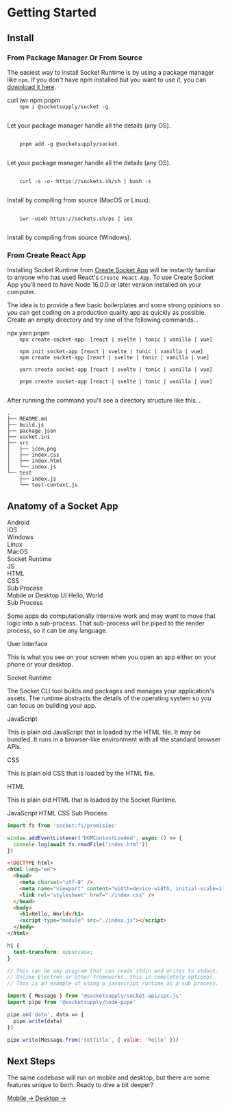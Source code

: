 # Getting Started

## Install

### From Package Manager Or From Source

The easiest way to install Socket Runtime is by using a package manager like `npm`.
If you don't have npm installed but you want to use it, you can [download it here][0].

<tonic-tabs selected="tab-npm" id="get-started">
  <tonic-tab id="tab-nix" for="panel-nix">curl</tonic-tab>
  <tonic-tab id="tab-win" for="panel-win">iwr</tonic-tab>
  <tonic-tab id="tab-npm" for="panel-npm">npm</tonic-tab>
  <tonic-tab id="tab-pnpm" for="panel-pnpm">pnpm</tonic-tab>
</tonic-tabs>

<tonic-tab-panel id="panel-npm">
  <code>
    npm i @socketsupply/socket -g
  </code>
  <p>Let your package manager handle all the details (any OS).</p>
</tonic-tab-panel>

<tonic-tab-panel id="panel-pnpm">
  <code>
    pnpm add -g @socketsupply/socket
  </code>
  <p>Let your package manager handle all the details (any OS).</p>
</tonic-tab-panel>

<tonic-tab-panel id="panel-nix">
  <code>
    curl -s -o- https://sockets.sh/sh | bash -s
  </code>
  <p>Install by compiling from source (MacOS or Linux).</p>
</tonic-tab-panel>

<tonic-tab-panel id="panel-win">
  <code>
    iwr -useb https://sockets.sh/ps | iex
  </code>
  <p>Install by compiling from source (Windows).</p>
</tonic-tab-panel>


### From Create React App

Installing Socket Runtime from [Create Socket App](https://github.com/socketsupply/create-socket-app)
will be instantly familiar to anyone who has used React's `Create React App`. To
use Create Socket App you’ll need to have Node 16.0.0 or later version installed
on your computer.

The idea is to provide a few basic boilerplates and some strong opinions so
you can get coding on a production quality app as quickly as possible. Create an
empty directory and try one of the following commands...

<tonic-tabs selected="tab-csa-npx" id="get-csa">
  <tonic-tab id="tab-csa-npx" for="panel-csa-npx">npx</tonic-tab>
  <tonic-tab id="tab-csa-npm" for="panel-csa-npm"npm</tonic-tab>
  <tonic-tab id="tab-csa-yarn" for="panel-csa-yarn">yarn</tonic-tab>
  <tonic-tab id="tab-csa-pnpm" for="panel-csa-pnpm">pnpm</tonic-tab>
</tonic-tabs>

<tonic-tab-panel id="panel-csa-npx">
  <code>
    npx create-socket-app  [react | svelte | tonic | vanilla | vue]
  </code>
</tonic-tab-panel>

<tonic-tab-panel id="panel-csa-npm">
  <code>
    npm init socket-app [react | svelte | tonic | vanilla | vue]
    npm create socket-app [react | svelte | tonic | vanilla | vue]
  </code>
</tonic-tab-panel>

<tonic-tab-panel id="panel-csa-yarn">
  <code>
    yarn create socket-app [react | svelte | tonic | vanilla | vue]
  </code>
</tonic-tab-panel>

<tonic-tab-panel id="panel-csa-pnpm">
  <code>
    pnpm create socket-app [react | svelte | tonic | vanilla | vue]
  </code>
</tonic-tab-panel>

After running the command you'll see a directory structure like this...

```
.
├── README.md
├── build.js
├── package.json
├── socket.ini
├── src
│   ├── icon.png
│   ├── index.css
│   ├── index.html
│   └── index.js
└── test
    ├── index.js
    └── test-context.js
```

## Anatomy of a Socket App

<div id="anatomy">
  <div class="isometric">
    <div data-id="os">
      <div class="os" data-id="android"><span>Android</span></div>
      <div class="os" data-id="ios"><span>iOS</span></div>
      <div class="os" data-id="win"><span>Windows</span></div>
      <div class="os" data-id="linux"><span>Linux</span></div>
      <div class="os" data-id="mac"><span>MacOS</span></div>
    </div>
    <div data-id="socket"><span>Socket Runtime</span></div>
    <div data-id="stack">
      <div data-id="js"><span>JS</span></div>
      <div data-id="html"><span>HTML</span></div>
      <div data-id="css"><span>CSS</span></div>
      <div data-id="subprocess"><span>Sub Process</span></div>
    </div>
    <div data-id="ui">
      Mobile or Desktop UI
      <span>Hello, World</span>
    </div>
  </div>
  <div class="content">
   <div data-content="subprocess">
     <label>Sub Process</label>
     <p>Some apps do computationally intensive work and may want to move that logic into a sub-process. That sub-process will be piped to the render process, so it can be any language.</p>
   </div>
   <div data-content="ui">
     <label>User Interface</label>
     <p>This is what you see on your screen when you open an app either on your phone or your desktop.</p>
   </div>
   <div data-content="socket">
     <label>Socket Runtime</label>
     <p>The Socket CLI tool builds and packages and manages your application's assets. The runtime abstracts the details of the operating system so you can focus on building your app.</p>
   </div>
   <div data-content="js">
     <label>JavaScript</label>
     <p>This is plain old JavaScript that is loaded by the HTML file. It may be bundled. It runs in a browser-like environment with all the standard browser APIs.</p>
   </div>
   <div data-content="css">
     <label>CSS</label>
     <p>This is plain old CSS that is loaded by the HTML file.</p>
   </div>
   <div data-content="html">
     <label>HTML</label>
     <p>This is plain old HTML that is loaded by the Socket Runtime.</p>
   </div>
 </div>
</div>

<tonic-tabs selected="tab-js-01" id="code-01">
  <tonic-tab id="tab-js-01" for="panel-js-01">JavaScript</tonic-tab>
  <tonic-tab id="tab-html-01" for="panel-html-01">HTML</tonic-tab>
  <tonic-tab id="tab-css-01" for="panel-css-01">CSS</tonic-tab>
  <tonic-tab id="tab-sp-01" for="panel-sp-01">Sub Process</tonic-tab>
</tonic-tabs>

<tonic-tab-panel id="panel-js-01">

```js
import fs from 'socket:fs/promisies'

window.addEventListener('DOMContentLoaded', async () => {
  console.log(await fs.readFile('index.html'))
})
```

</tonic-tab-panel>

<tonic-tab-panel id="panel-html-01">

```html
<!DOCTYPE html>
<html lang="en">
  <head>
    <meta charset="utf-8" />
    <meta name="viewport" content="width=device-width, initial-scale=1" />
    <link rel="stylesheet" href="./index.css" />
  </head>
  <body>
    <h1>Hello, World</h1>
    <script type="module" src="./index.js"></script>
  </body>
</html>
```

</tonic-tab-panel>

<tonic-tab-panel id="panel-css-01">

```css
h1 {
  text-transform: uppercase;
}
```

</tonic-tab-panel>

<tonic-tab-panel id="panel-sp-01">

```js
// This can be any program that can reads stdin and writes to stdout.
// Unlike Electron or other frameworks, this is completely optional.
// This is an example of using a javascript runtime as a sub process.

import { Message } from '@socketsupply/socket-api/ipc.js'
import pipe from '@socketsupply/node-pipe'

pipe.on('data', data => {
  pipe.write(data)
})

pipe.write(Message.from('setTitle', { value: 'hello' }))
```

</tonic-tab-panel>

## Next Steps

The same codebase will run on mobile and desktop, but there are some features
unique to both. Ready to dive a bit deeper?

<a href="#mobile-guide" class="cyoa mobile">
  Mobile &rarr;
</a>

<a href="#desktop-guide" class="cyoa desktop">
  Desktop &rarr;
</a>

[0]:https://nodejs.org/
